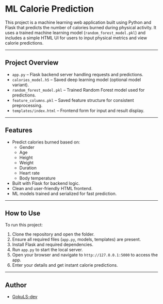 #  ML Calorie Prediction

This project is a machine learning web application built using Python and Flask that predicts the number of calories burned during physical activity. It uses a trained machine learning model (`random_forest_model.pkl`) and includes a simple HTML UI for users to input physical metrics and view calorie predictions.

---

##  Project Overview

- `app.py` – Flask backend server handling requests and predictions.
- `calories_model.h5` – Saved deep learning model (optional model variant).
- `random_forest_model.pkl` – Trained Random Forest model used for predictions.
- `feature_columns.pkl` – Saved feature structure for consistent preprocessing.
- `templates/index.html` – Frontend form for input and result display.

---

##  Features

- Predict calories burned based on:
  - Gender
  - Age
  - Height
  - Weight
  - Duration
  - Heart rate
  - Body temperature
- Built with Flask for backend logic.
- Clean and user-friendly HTML frontend.
- ML models trained and serialized for fast prediction.

---

##  How to Use

To run this project:
1. Clone the repository and open the folder.
2. Ensure all required files (`app.py`, models, templates) are present.
3. Install Flask and required dependencies.
4. Run `app.py` to start the local server.
5. Open your browser and navigate to `http://127.0.0.1:5000` to access the app.
6. Enter your details and get instant calorie predictions.

---

##  Author

- [GokuLS-dev](https://github.com/GokuLS-dev)
